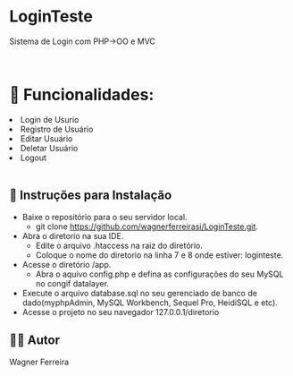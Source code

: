 # LoginTeste
 Sistema de Login com PHP->OO e MVC
 
 </br>
 
# 📝 Funcionalidades:
<li>Login de Usurio</li>
<li>Registro de Usuário</li>
<li>Editar Usuário</li>
<li>Deletar Usuário</li>
<li>Logout</li>

<br>

## 👷 Instruções para Instalação

- Baixe o repositório para o seu servidor local.
  - git clone https://github.com/wagnerferreirasi/LoginTeste.git.
- Abra o diretorio na sua IDE.
  - Edite o arquivo .htaccess na raiz do diretório.
  - Coloque o nome do diretorio na linha 7 e 8 onde estiver: loginteste.
- Acesse o diretório /app.
  - Abra o aquivo config.php e defina as configurações do seu MySQL no congif datalayer.
- Execute o arquivo database.sql no seu gerenciado de banco de dado(myphpAdmin, MySQL Workbench, Sequel Pro, HeidiSQL e etc).
- Acesse o projeto no seu navegador 127.0.0.1/diretorio

## 👨‍💻 Autor
Wagner Ferreira
